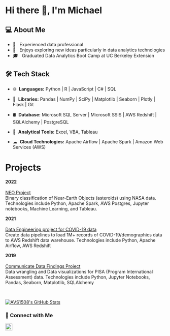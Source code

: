 <!--
**mwalbers1/mwalbers1** is a ✨ _special_ ✨ repository because its `README.md` (this file) appears on your GitHub profile.

Here are some ideas to get you started:

- 🔭 I’m currently working on ...
- 🌱 I’m currently learning ...
- 👯 I’m looking to collaborate on ...
- 🤔 I’m looking for help with ...
- 💬 Ask me about ...
- 📫 How to reach me: ...
- 😄 Pronouns: ...
- ⚡ Fun fact: ...
-->
# Hi there 👋, I'm Michael

<h2>💻 About Me </h2>

- 📄 &nbsp; Experienced data professional
- 🤩 &nbsp; Enjoys exploring new ideas particularly in data analytics technologies
- 🎓 &nbsp; Graduated Data Analytics Boot Camp at UC Berkeley Extension

<h2>🛠 Tech Stack</h2>

- 🌐 &nbsp;**Languages:** Python | R | JavaScript | C# | SQL

- 📒 &nbsp;**Libraries:** Pandas | NumPy | SciPy | Matplotlib | Seaborn | Plotly | Flask | Git

- 🛢 &nbsp;**Database:** Microsoft SQL Server | Microsoft SSIS | AWS Redshift | SQLAlchemy | PostgreSQL

- 🔧 &nbsp;**Analytical Tools:** Excel, VBA, Tableau

- ☁ &nbsp;**Cloud Technologies:** Apache Airflow | Apache Spark | Amazon Web Services (AWS)

<h1>Projects</h1>

**2022**
<br/><br/>
[NEO Project](https://github.com/mwalbers1/NEOs_Project)<br/>
Binary classification of Near-Earth Objects (asteroids) using NASA data. Technologies include Python, Apache Spark, AWS Postgres, Jupyter notebooks, Machine Learning, and Tableau.


**2021**
<br/><br/>
[Data Engineering project for COVID-19 data](https://github.com/mwalbers1/DEND-Capstone-Project)<br/>
Create data pipelines to load 1M+ records of COVID-19/demographics data to AWS Redshift data
warehouse. Technologies include Python, Apache Airflow, AWS Redshift


**2019**
<br/><br/>
[Communicate Data Findings Project](https://github.com/mwalbers1/Data-Analyst-Projects/tree/main/Communicate%20Data%20project)<br/>
Data wrangling and Data visualizations for PISA (Program International Assessment) data.
Technologies include Python, Jupyter Notebooks, Pandas, Seaborn, Matplotlib, SQLAlchemy 

<br/>

[![AVS1508's GitHub Stats](https://github-readme-stats.vercel.app/api?username=mwalbers1&show_icons=true)](https://github.com/mwalbers1)

<h3> 🤝 Connect with Me </h3>

<a href="https://www.linkedin.com/in/michaelwalbers/"><img align="left" alt="Michael's LinkedIn" width="22px" src="https://cdn.jsdelivr.net/npm/simple-icons@v3/icons/linkedin.svg" /></a>

